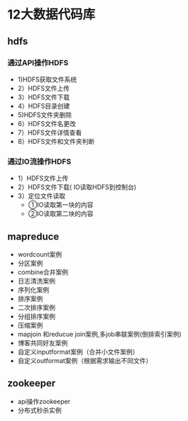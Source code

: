 # 12大数据代码库

## hdfs

### 通过API操作HDFS
- 1)HDFS获取文件系统
- 2）HDFS文件上传
- 3）HDFS文件下载
- 4）HDFS目录创建
- 5)HDFS文件夹删除
- 6）HDFS文件名更改
- 7）HDFS文件详情查看
- 8）HDFS文件和文件夹判断
### 通过IO流操作HDFS
- 1）HDFS文件上传
- 2）HDFS文件下载( IO读取HDFS到控制台)
- 3）定位文件读取
   - ①IO读取第一块的内容
   - ②IO读取第二块的内容
## mapreduce
- wordcount案例
- 分区案例
- combine合并案例
- 日志清洗案例
- 序列化案例
- 排序案例
- 二次排序案例
- 分组排序案例
- 压缩案例
- mapjoin 和reducue join案例,多job串联案例(倒排索引案例)
- 博客共同好友案例
- 自定义inputformat案例（合并小文件案例）
- 自定义outformat案例（根据需求输出不同文件）

## zookeeper
-  api操作zookeeper
- 分布式秒杀实例